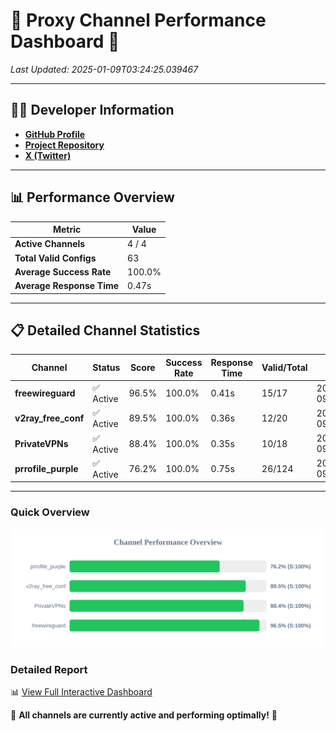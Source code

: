 # 🌟 Proxy Channel Performance Dashboard 🌟

_Last Updated: 2025-01-09T03:24:25.039467_

---

## 👩‍💻 Developer Information

- **[GitHub Profile](https://github.com/4n0nymou3)**  
- **[Project Repository](https://github.com/4n0nymou3/multi-proxy-config-fetcher)**  
- **[X (Twitter)](https://x.com/4n0nymou3)**  

---

## 📊 Performance Overview

| Metric                | Value       |
|-----------------------|-------------|
| **Active Channels**   | 4 / 4       |
| **Total Valid Configs** | 63          |
| **Average Success Rate** | 100.0%      |
| **Average Response Time** | 0.47s       |

---

## 📋 Detailed Channel Statistics

| Channel          | Status     | Score  | Success Rate | Response Time | Valid/Total | Last Success               |
|------------------|------------|--------|--------------|---------------|-------------|----------------------------|
| **freewireguard**  | ✅ Active  | 96.5%  | 100.0% | 0.41s         | 15/17       | 2025-01-09T03:24:25.037773 |
| **v2ray_free_conf**  | ✅ Active  | 89.5%  | 100.0% | 0.36s         | 12/20       | 2025-01-09T03:24:24.221700 |
| **PrivateVPNs**  | ✅ Active  | 88.4%  | 100.0% | 0.35s         | 10/18       | 2025-01-09T03:24:24.605565 |
| **prrofile_purple**  | ✅ Active  | 76.2%  | 100.0% | 0.75s         | 26/124       | 2025-01-09T03:24:23.770187 |

---

### Quick Overview
<div align="center">
  <a href="https://raw.githubusercontent.com/nullluser/NullRepo/refs/heads/main/assets/channel_stats_chart.svg">
    <img src="https://raw.githubusercontent.com/nullluser/NullRepo/refs/heads/main/assets/channel_stats_chart.svg" alt="Source Performance Statistics" width="800">
  </a>
</div>

### Detailed Report
📊 [View Full Interactive Dashboard](https://htmlpreview.github.io/?https://github.com/nullluser/NullRepo/blob/main/assets/performance_report.html)

🎉 **All channels are currently active and performing optimally!** 🎉
